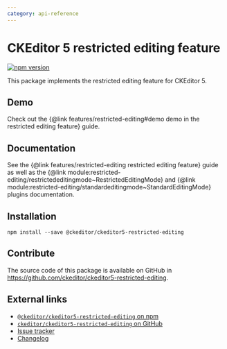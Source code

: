 ```yaml
---
category: api-reference
---
```


# CKEditor 5 restricted editing feature

[![npm version](https://badge.fury.io/js/%40ckeditor%2Fckeditor5-restricted-editing.svg)](https://www.npmjs.com/package/@ckeditor/ckeditor5-restricted-editing)

This package implements the restricted editing feature for CKEditor 5.

## Demo

Check out the {@link features/restricted-editing#demo demo in the restricted editing feature} guide.

## Documentation

See the {@link features/restricted-editing restricted editing feature} guide as well as the {@link module:restricted-editing/restrictededitingmode~RestrictedEditingMode} and {@link module:restricted-editing/standardeditingmode~StandardEditingMode} plugins documentation.

## Installation

```plaintext
npm install --save @ckeditor/ckeditor5-restricted-editing
```

## Contribute

The source code of this package is available on GitHub in https://github.com/ckeditor/ckeditor5-restricted-editing.

## External links

* [`@ckeditor/ckeditor5-restricted-editing` on npm](https://www.npmjs.com/package/@ckeditor/ckeditor5-restricted-editing)
* [`ckeditor/ckeditor5-restricted-editing` on GitHub](https://github.com/ckeditor/ckeditor5-restricted-editing)
* [Issue tracker](https://github.com/ckeditor/ckeditor5/issues)
* [Changelog](https://github.com/ckeditor/ckeditor5-restricted-editing/blob/master/CHANGELOG.md)
